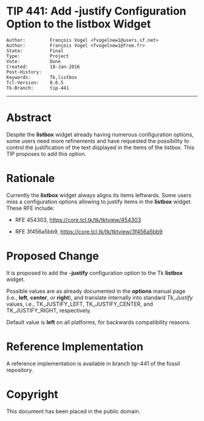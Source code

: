 # TIP 441: Add -justify Configuration Option to the listbox Widget
	Author:         François Vogel <fvogelnew1@users.sf.net>
	Author:         François Vogel <fvogelnew1@free.fr>
	State:          Final
	Type:           Project
	Vote:           Done
	Created:        18-Jan-2016
	Post-History:   
	Keywords:       Tk,listbox
	Tcl-Version:    8.6.5
	Tk-Branch:      tip-441
-----

# Abstract

Despite the **listbox** widget already having numerous configuration
options, some users need more refinements and have requested the possibility
to control the justification of the text displayed in the items of the
listbox. This TIP proposes to add this option.

# Rationale

Currently the **listbox** widget always aligns its items leftwards. Some
users miss a configuration options allowing to justify items in the
**listbox** widget. These RFE include:

  * RFE 454303, <https://core.tcl.tk/tk/tktview/454303> 

  * RFE 3f456a5bb9, <https://core.tcl.tk/tk/tktview/3f456a5bb9> 

# Proposed Change

It is proposed to add the **-justify** configuration option to the Tk
**listbox** widget.

Possible values are as already documented in the **options** manual page
\(i.e., **left**, **center**, or **right**\), and translate internally
into standard _Tk\_Justify_ values, i.e., TK\_JUSTIFY\_LEFT, TK\_JUSTIFY\_CENTER,
and TK\_JUSTIFY\_RIGHT, respectively.

Default value is **left** on all platforms, for backwards compatibility reasons.

# Reference Implementation

A reference implementation is available in branch tip-441 of the fossil
repository.

# Copyright

This document has been placed in the public domain.


